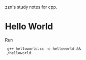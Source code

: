 zzn's study notes for cpp.
# Hello World
Run <pre><code> g++ helloworld.cc -o helloworld && ./helloworld </code></pre>
